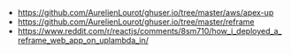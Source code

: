 * https://github.com/AurelienLourot/ghuser.io/tree/master/aws/apex-up
* https://github.com/AurelienLourot/ghuser.io/tree/master/reframe
* https://www.reddit.com/r/reactjs/comments/8sm710/how_i_deployed_a_reframe_web_app_on_uplambda_in/
